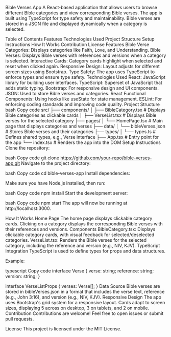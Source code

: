 Bible Verses App
A React-based application that allows users to browse different Bible categories and view corresponding Bible verses. The app is built using TypeScript for type safety and maintainability. Bible verses are stored in a JSON file and displayed dynamically when a category is selected.

Table of Contents
Features
Technologies Used
Project Structure
Setup Instructions
How It Works
Contribution
License
Features
Bible Verse Categories: Displays categories like Faith, Love, and Understanding.
Bible Verses: Displays Bible verses with references and versions when a category is selected.
Interactive Cards: Category cards highlight when selected and reset when clicked again.
Responsive Design: Layout adjusts for different screen sizes using Bootstrap.
Type Safety: The app uses TypeScript to enforce types and ensure type safety.
Technologies Used
React: JavaScript library for building user interfaces.
TypeScript: Superset of JavaScript that adds static typing.
Bootstrap: For responsive design and UI components.
JSON: Used to store Bible verses and categories.
React Functional Components: Using hooks like useState for state management.
ESLint: For enforcing coding standards and improving code quality.
Project Structure
bash
Copy code
src/
├── components/
│   ├── BibleCategory.tsx        # Displays Bible categories as clickable cards
│   ├── VerseList.tsx            # Displays Bible verses for the selected category
├── pages/
│   └── HomePage.tsx             # Main page that displays categories and verses
├── data/
│   └── bibleVerses.json         # Stores Bible verses and their categories
├── types/
│   └── types.ts                 # Defines shared types, e.g., Verse interface
├── App.tsx                      # Entry point for the app
└── index.tsx                    # Renders the app into the DOM
Setup Instructions
Clone the repository:

bash
Copy code
git clone https://github.com/your-repo/bible-verses-app.git
Navigate to the project directory:

bash
Copy code
cd bible-verses-app
Install dependencies:

Make sure you have Node.js installed, then run:

bash
Copy code
npm install
Start the development server:

bash
Copy code
npm start
The app will now be running at http://localhost:3000.

How It Works
Home Page
The home page displays clickable category cards.
Clicking on a category displays the corresponding Bible verses with their references and versions.
Components
BibleCategory.tsx: Displays clickable category cards, with visual feedback for selected/deselected categories.
VerseList.tsx: Renders the Bible verses for the selected category, including the reference and version (e.g., NIV, KJV).
TypeScript Integration
TypeScript is used to define types for props and data structures.

Example:

typescript
Copy code
interface Verse {
  verse: string;
  reference: string;
  version: string;
}

interface VerseListProps {
  verses: Verse[];
}
Data Source
Bible verses are stored in bibleVerses.json in a format that includes the verse text, reference (e.g., John 3:16), and version (e.g., NIV, KJV).
Responsive Design
The app uses Bootstrap's grid system for a responsive layout.
Cards adapt to screen sizes, displaying 5 across on desktop, 3 on tablets, and 2 on mobile.
Contribution
Contributions are welcome! Feel free to open issues or submit pull requests.

License
This project is licensed under the MIT License.
